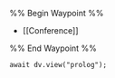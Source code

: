 
%% Begin Waypoint %%
- [[Conference]]

%% End Waypoint %%

```dataviewjs
await dv.view("prolog");
```